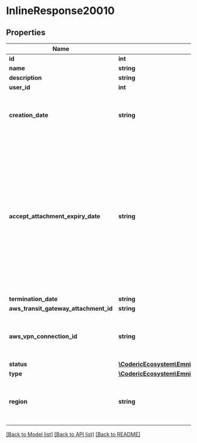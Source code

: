 # InlineResponse20010

## Properties
Name | Type | Description | Notes
------------ | ------------- | ------------- | -------------
**id** | **int** |  | [optional] 
**name** | **string** |  | [optional] 
**description** | **string** |  | [optional] 
**user_id** | **int** |  | [optional] 
**creation_date** | **string** | The date this attachment was created in UTC | [optional] 
**accept_attachment_expiry_date** | **string** | The expiry date of the accept attachment state in UTC. This will only be returned if the breakout is of type &#x60;Transit Gateway (type_id: 1)&#x60; and in Status &#x60;Pending AWS Actvation (status_id: 2)&#x60; | [optional] 
**termination_date** | **string** |  | [optional] 
**aws_transit_gateway_attachment_id** | **string** |  | [optional] 
**aws_vpn_connection_id** | **string** | This is only set when the breakout is a VPN attachment | [optional] 
**status** | [**\CodericEcosystem\EmnifySdk\Model\Apiv1cncbreakoutStatus**](Apiv1cncbreakoutStatus.md) |  | [optional] 
**type** | [**\CodericEcosystem\EmnifySdk\Model\Apiv1cncbreakoutStatus**](Apiv1cncbreakoutStatus.md) |  | [optional] 
**region** | **string** | The customer region that this attachment belongs to | [optional] 

[[Back to Model list]](../../README.md#documentation-for-models) [[Back to API list]](../../README.md#documentation-for-api-endpoints) [[Back to README]](../../README.md)

